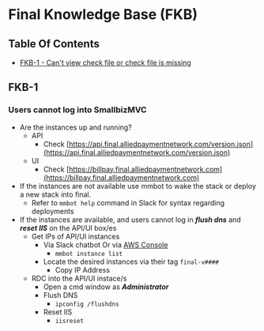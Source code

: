 # Final Knowledge Base (FKB)

## Table Of Contents
- [FKB-1 - Can't view check file or check file is missing](#pkb-1)

## FKB-1

### Users cannot log into SmallbizMVC

- Are the instances up and running?
  - API
    - Check [https://api.final.alliedpaymentnetwork.com/version.json](https://api.final.alliedpaymentnetwork.com/version.json)
  - UI
    - Check [https://billpay.final.alliedpaymentnetwork.com](https://billpay.final.alliedpaymentnetwork.com)
- If the instances are not available use mmbot to wake the stack or deploy a new stack into final.
  - Refer to `mmbot help` command in Slack for syntax regarding deployments
- If the instances are available, and users cannot log in ***flush dns*** and ***reset IIS*** on the API/UI box/es
  - Get IPs of API/UI instances
    - Via Slack chatbot Or via [AWS Console](https://console.aws.amazon.com/ec2/v2/home?region=us-east-1#Instances:sort=instanceState)
      - `mmbot instance list`
    - Locate the desired instances via their tag `final-v####`
      - Copy IP Address
  - RDC into the API/UI instace/s
    - Open a cmd window as ***Administrator***
    - Flush DNS
      - `ipconfig /flushdns`
    - Reset IIS
      - `iisreset`
